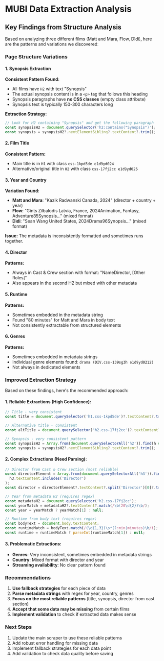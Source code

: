 # MUBI Data Extraction Analysis

## Key Findings from Structure Analysis

Based on analyzing three different films (Matt and Mara, Flow, Dìdi), here are the patterns and variations we discovered:

### Page Structure Variations

#### 1. **Synopsis Extraction**
**Consistent Pattern Found:**
- All films have `H2` with text "Synopsis" 
- The actual synopsis content is in a `<p>` tag that follows this heading
- Synopsis paragraphs have **no CSS classes** (empty class attribute)
- Synopsis text is typically 150-300 characters long

**Extraction Strategy:**
```javascript
// Look for H2 containing "Synopsis" and get the following paragraph
const synopsisH2 = document.querySelector('h2:contains("Synopsis")');
const synopsis = synopsisH2?.nextElementSibling?.textContent?.trim();
```

#### 2. **Film Title**
**Consistent Pattern:**
- Main title is in `H1` with class `css-1kpd5de e1d9yd024`
- Alternative/original title in `H2` with class `css-17fj2cc e1d9yd025`

#### 3. **Year and Country**
**Variation Found:**
- **Matt and Mara**: "Kazik Radwanski Canada, 2024" (director + country + year)
- **Flow**: "Gints Zilbalodis Latvia, France, 2024Animation, Fantasy, Adventure85Synopsis..." (mixed format)
- **Dìdi**: "Sean Wang United States, 2024Drama96Synopsis..." (mixed format)

**Issue:** The metadata is inconsistently formatted and sometimes runs together.

#### 4. **Director**
**Patterns:**
- Always in Cast & Crew section with format: "NameDirector, [Other Roles]"
- Also appears in the second H2 but mixed with other metadata

#### 5. **Runtime**
**Patterns:**
- Sometimes embedded in the metadata string
- Found "80 minutes" for Matt and Mara in body text
- Not consistently extractable from structured elements

#### 6. **Genres**
**Patterns:**
- Sometimes embedded in metadata strings
- Individual genre elements found: `drama (DIV.css-139sg3h e1d9yd0212)`
- Not always in dedicated elements

### Improved Extraction Strategy

Based on these findings, here's the recommended approach:

#### 1. **Reliable Extractions (High Confidence):**
```javascript
// Title - very consistent
const title = document.querySelector('h1.css-1kpd5de')?.textContent?.trim();

// Alternative title - consistent
const altTitle = document.querySelector('h2.css-17fj2cc')?.textContent?.trim();

// Synopsis - very consistent pattern
const synopsisH2 = Array.from(document.querySelectorAll('h2')).find(h => h.textContent.includes('Synopsis'));
const synopsis = synopsisH2?.nextElementSibling?.textContent?.trim();
```

#### 2. **Complex Extractions (Need Parsing):**
```javascript
// Director from Cast & Crew section (most reliable)
const directorElement = Array.from(document.querySelectorAll('h3')).find(h3 => 
  h3.textContent.includes('Director')
);
const director = directorElement?.textContent?.split('Director')[0]?.trim();

// Year from metadata H2 (requires regex)
const metadataH2 = document.querySelector('h2.css-17fj2cc');
const yearMatch = metadataH2?.textContent?.match(/\b(20\d{2})\b/);
const year = yearMatch ? yearMatch[1] : null;

// Runtime from body text (requires regex)
const bodyText = document.body.textContent;
const runtimeMatch = bodyText.match(/(\d{1,3})\s*(?:min|minutes)\b/i);
const runtime = runtimeMatch ? parseInt(runtimeMatch[1]) : null;
```

#### 3. **Problematic Extractions:**
- **Genres**: Very inconsistent, sometimes embedded in metadata strings
- **Country**: Mixed format with director and year
- **Streaming availability**: No clear pattern found

### Recommendations

1. **Use fallback strategies** for each piece of data
2. **Parse metadata strings** with regex for year, country, genres
3. **Focus on the most reliable patterns** (title, synopsis, director from cast section)
4. **Accept that some data may be missing** from certain films
5. **Implement validation** to check if extracted data makes sense

### Next Steps

1. Update the main scraper to use these reliable patterns
2. Add robust error handling for missing data
3. Implement fallback strategies for each data point
4. Add validation to check data quality before saving